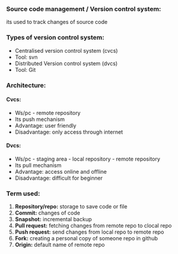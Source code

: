 ### Source code management / Version control system:
its used to track changes of source code

### Types of version control system:
* Centralised version control system (cvcs)
* Tool: svn
* Distributed Version control system (dvcs)
* Tool: Git

### Architecture:
#### Cvcs: 
* Ws/pc - remote repository
* Its push mechanism
* Advantage: user friendly
* Disadvantage: only access through internet
#### Dvcs: 
* Ws/pc - staging area - local repository - remote repository
* Its pull mechanism
* Advantage: access online and offline
* Disadvantage: difficult for beginner


### Term used:
1. **Repository/repo:** storage to save code or file 
2. **Commit:** changes of code 
3. **Snapshot:** incremental backup
4. **Pull request:** fetching changes from remote repo to clocal repo
5. **Push request:** send changes from local repo to remote repo
6. **Fork:** creating a personal copy of someone repo in github
7. **Origin:** default name of remote repo
